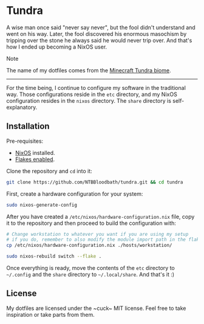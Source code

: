 # Tundra

A wise man once said "never say never", but the fool didn't understand and went on his way.
Later, the fool discovered his enormous masochism by tripping over the stone he always said he would
never trip over. And that's how I ended up becoming a NixOS user.

> [!NOTE]
> The name of my dotfiles comes from the [Minecraft Tundra biome](https://minecraft.wiki/w/Tundra).

---

For the time being, I continue to configure my software in the traditional way. Those configurations
reside in the `etc` directory, and my NixOS configuration resides in the `nixos` directory.
The `share` directory is self-explanatory.

## Installation

Pre-requisites:
- [NixOS](https://nixos.org/manual/nixos/stable/index.html#ch-installation) installed.
- [Flakes enabled](https://nixos.wiki/wiki/flakes).

Clone the repository and `cd` into it:
```sh
git clone https://github.com/NTBBloodbath/tundra.git && cd tundra
```

First, create a hardware configuration for your system:
```sh
sudo nixos-generate-config
```

After you have created a `/etc/nixos/hardware-configuration.nix` file, copy it to the repository and
then proceed to build the configuration with:
```sh
# Change workstation to whatever you want if you are using my setup
# if you do, remember to also modify the module import path in the flake.nix
cp /etc/nixos/hardware-configuration.nix ./hosts/workstation/

sudo nixos-rebuild switch --flake .
```

Once everything is ready, move the contents of the `etc` directory to `~/.config` and the `share`
directory to `~/.local/share`. And that's it :)

## License

My dotfiles are licensed under the ~cuck~ MIT license. Feel free to take inspiration or take parts
from them.
